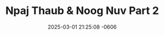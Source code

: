 ---
layout: movie-video-data
date: 2025-03-01 21:25:08 -0606
categories: movie

# Site Attributes
title: "Npaj Thaub & Noog Nuv Part 2"
permalink: "/movie/Npaj_Thaub_&_Noog_Nuv_Part_2"

# Movie Attributes
synopsis: ""
producer: "Kou Thao"
director: "Kou Thao"
writer: ""
video_link: "https://youtu.be/-f7hY1gX1zM?si=RH4vehkWjXP8LvUv"
genre: "Action"
year: ""
release_type: "VHS"
storage: ""
thumbnail: "/assets/images/movie_thumbnails/Npaj Thaub & Noog Nuv Part 2.jpeg"
publishing_company: "Hmong Media"

# Sequels + Parts
base_movie: "Npaj Thaub & Noog Nuv Part 2"
total_parts: 2
sequel: "Npaj Thaub & Noog Nuv Part 3"

# Movie Cast
cast:
- name: "Jerry Thoj"
---